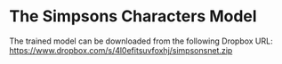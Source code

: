 # The Simpsons Characters Model

The trained model can be downloaded from the following Dropbox URL: https://www.dropbox.com/s/4l0efitsuvfoxhj/simpsonsnet.zip
